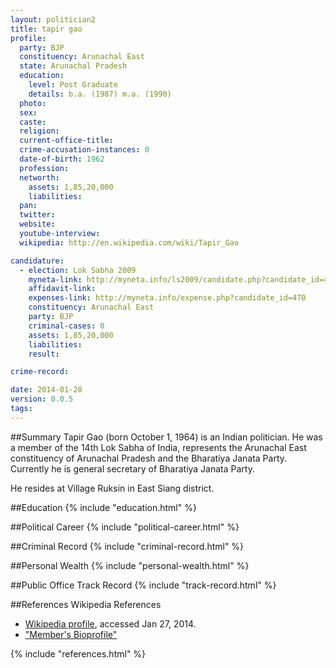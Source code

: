 ```yaml
---
layout: politician2
title: tapir gao
profile: 
  party: BJP
  constituency: Arunachal East
  state: Arunachal Pradesh
  education: 
    level: Post Graduate
    details: b.a. (1987) m.a. (1990)
  photo: 
  sex: 
  caste: 
  religion: 
  current-office-title: 
  crime-accusation-instances: 0
  date-of-birth: 1962
  profession: 
  networth: 
    assets: 1,85,20,000
    liabilities: 
  pan: 
  twitter: 
  website: 
  youtube-interview: 
  wikipedia: http://en.wikipedia.com/wiki/Tapir_Gao

candidature: 
  - election: Lok Sabha 2009
    myneta-link: http://myneta.info/ls2009/candidate.php?candidate_id=470
    affidavit-link: 
    expenses-link: http://myneta.info/expense.php?candidate_id=470
    constituency: Arunachal East 
    party: BJP
    criminal-cases: 0
    assets: 1,85,20,000
    liabilities: 
    result:  

crime-record: 

date: 2014-01-28
version: 0.0.5
tags: 
---
```

##Summary
Tapir Gao (born October 1, 1964) is an Indian politician. He was a member of the 14th Lok Sabha of India, represents the Arunachal East constituency of Arunachal Pradesh and the Bharatiya Janata Party. Currently he is general secretary of Bharatiya Janata Party.

He resides at Village Ruksin in East Siang district.


##Education
{% include "education.html" %}


##Political Career
{% include "political-career.html" %}


##Criminal Record
{% include "criminal-record.html" %}


##Personal Wealth
{% include "personal-wealth.html" %}


##Public Office Track Record
{% include "track-record.html" %}


##References
Wikipedia References
- [Wikipedia profile]({{page.profile.wikipedia}}), accessed Jan 27, 2014.
- ["Member's Bioprofile"][wiki1]

[wiki1]: http://164.100.47.132/LssNew/members/former_Biography.aspx?mpsno=3973


{% include "references.html" %}